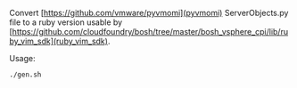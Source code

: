 Convert [https://github.com/vmware/pyvmomi](pyvmomi) ServerObjects.py file
to a ruby version usable by [https://github.com/cloudfoundry/bosh/tree/master/bosh_vsphere_cpi/lib/ruby_vim_sdk](ruby_vim_sdk).

Usage:

```
./gen.sh
```
